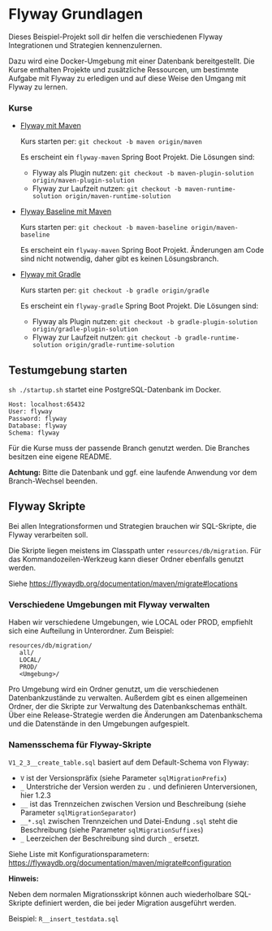 # Flyway Grundlagen

Dieses Beispiel-Projekt soll dir helfen die verschiedenen Flyway Integrationen und Strategien kennenzulernen.

Dazu wird eine Docker-Umgebung mit einer Datenbank bereitgestellt. Die Kurse enthalten Projekte und zusätzliche Ressourcen, 
um bestimmte Aufgabe mit Flyway zu erledigen und auf diese Weise den Umgang mit Flyway zu lernen.

### Kurse

- [Flyway mit Maven](https://github.com/lehnert-andre/flyway-test-environment/blob/maven/flyway-maven/README.md)
  
  Kurs starten per: `git checkout -b maven origin/maven`
  
  Es erscheint ein `flyway-maven` Spring Boot Projekt. 
  Die Lösungen sind:
  
  - Flyway als Plugin nutzen: `git checkout -b maven-plugin-solution origin/maven-plugin-solution`
  - Flyway zur Laufzeit nutzen: `git checkout -b maven-runtime-solution origin/maven-runtime-solution`
  
- [Flyway Baseline mit Maven](https://github.com/lehnert-andre/flyway-test-environment/blob/maven-baseline/flyway-maven/README.md)
  
  Kurs starten per: `git checkout -b maven-baseline origin/maven-baseline`
  
  Es erscheint ein `flyway-maven` Spring Boot Projekt. 
  Änderungen am Code sind nicht notwendig, 
  daher gibt es keinen Lösungsbranch.
  
- [Flyway mit Gradle](https://github.com/lehnert-andre/flyway-test-environment/blob/gradle/flyway-gradle/README.md)

  Kurs starten per: `git checkout -b gradle origin/gradle`

  Es erscheint ein `flyway-gradle` Spring Boot Projekt.
  Die Lösungen sind:
    
  - Flyway als Plugin nutzen: `git checkout -b gradle-plugin-solution origin/gradle-plugin-solution`
  - Flyway zur Laufzeit nutzen: `git checkout -b gradle-runtime-solution origin/gradle-runtime-solution`
    

## Testumgebung starten

`sh ./startup.sh` startet eine PostgreSQL-Datenbank im Docker.

```
Host: localhost:65432
User: flyway
Password: flyway
Database: flyway
Schema: flyway
```

Für die Kurse muss der passende Branch genutzt werden. 
Die Branches besitzen eine eigene README.

**Achtung:** Bitte die Datenbank und ggf. eine laufende Anwendung vor dem Branch-Wechsel beenden.

## Flyway Skripte

Bei allen Integrationsformen und Strategien brauchen wir SQL-Skripte, 
die Flyway verarbeiten soll.

Die Skripte liegen meistens im Classpath unter `resources/db/migration`. 
Für das Kommandozeilen-Werkzeug kann dieser Ordner ebenfalls genutzt werden.

Siehe https://flywaydb.org/documentation/maven/migrate#locations

### Verschiedene Umgebungen mit Flyway verwalten

Haben wir verschiedene Umgebungen, wie LOCAL oder PROD, 
empfiehlt sich eine Aufteilung in Unterordner. Zum Beispiel:

```
resources/db/migration/
   all/
   LOCAL/
   PROD/
   <Umgebung>/
```

Pro Umgebung wird ein Ordner genutzt, um die verschiedenen Datenbankzustände zu verwalten. 
Außerdem gibt es einen allgemeinen Ordner, 
der die Skripte zur Verwaltung des Datenbankschemas enthält.
Über eine Release-Strategie werden die Änderungen am Datenbankschema und 
die Datenstände in den Umgebungen aufgespielt.

### Namensschema für Flyway-Skripte

`V1_2_3__create_table.sql` basiert auf dem Default-Schema von Flyway:

- `V` ist der Versionspräfix (siehe Parameter `sqlMigrationPrefix`)
- `_` Unterstriche der Version werden zu `.` und definieren Unterversionen, hier 1.2.3
- `__` ist das Trennzeichen zwischen Version und Beschreibung (siehe Parameter `sqlMigrationSeparator`)
- `__*.sql` zwischen Trennzeichen und Datei-Endung `.sql` steht die Beschreibung (siehe Parameter `sqlMigrationSuffixes`)
- `_` Leerzeichen der Beschreibung sind durch `_` ersetzt.

Siehe Liste mit Konfigurationsparametern: https://flywaydb.org/documentation/maven/migrate#configuration

**Hinweis:** 

Neben dem normalen Migrationsskript können auch wiederholbare SQL-Skripte definiert werden, 
die bei jeder Migration ausgeführt werden.

Beispiel: `R__insert_testdata.sql`

